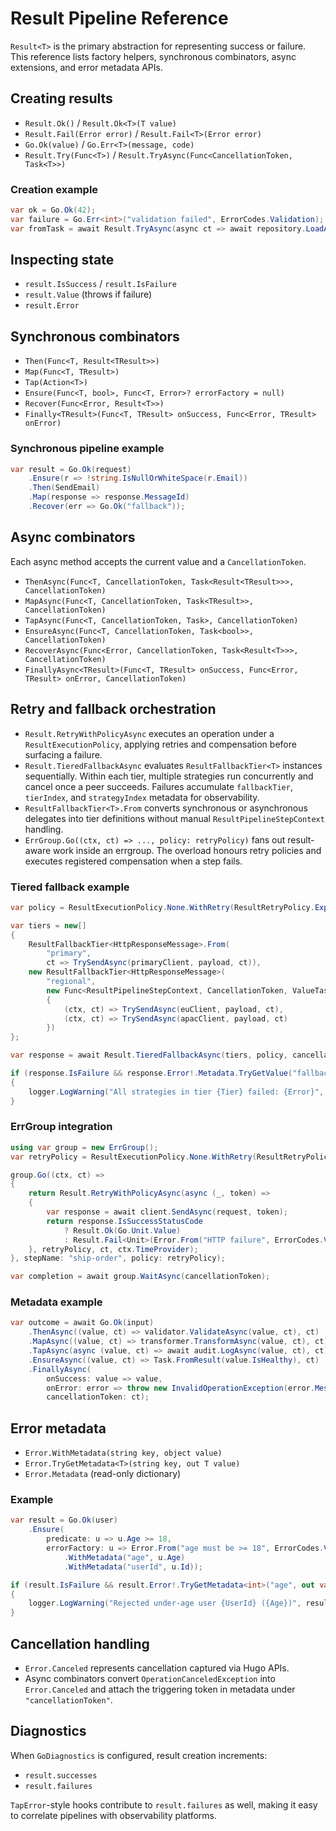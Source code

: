 # Result Pipeline Reference

`Result<T>` is the primary abstraction for representing success or failure. This reference lists factory helpers, synchronous combinators, async extensions, and error metadata APIs.

## Creating results

- `Result.Ok()` / `Result.Ok<T>(T value)`
- `Result.Fail(Error error)` / `Result.Fail<T>(Error error)`
- `Go.Ok(value)` / `Go.Err<T>(message, code)`
- `Result.Try(Func<T>)` / `Result.TryAsync(Func<CancellationToken, Task<T>>)`

### Creation example

```csharp
var ok = Go.Ok(42);
var failure = Go.Err<int>("validation failed", ErrorCodes.Validation);
var fromTask = await Result.TryAsync(async ct => await repository.LoadAsync(id, ct), ct);
```

## Inspecting state

- `result.IsSuccess` / `result.IsFailure`
- `result.Value` (throws if failure)
- `result.Error`

## Synchronous combinators

- `Then(Func<T, Result<TResult>>)`
- `Map(Func<T, TResult>)`
- `Tap(Action<T>)`
- `Ensure(Func<T, bool>, Func<T, Error>? errorFactory = null)`
- `Recover(Func<Error, Result<T>>)`
- `Finally<TResult>(Func<T, TResult> onSuccess, Func<Error, TResult> onError)`

### Synchronous pipeline example

```csharp
var result = Go.Ok(request)
    .Ensure(r => !string.IsNullOrWhiteSpace(r.Email))
    .Then(SendEmail)
    .Map(response => response.MessageId)
    .Recover(err => Go.Ok("fallback"));
```

## Async combinators

Each async method accepts the current value and a `CancellationToken`.

- `ThenAsync(Func<T, CancellationToken, Task<Result<TResult>>>, CancellationToken)`
- `MapAsync(Func<T, CancellationToken, Task<TResult>>, CancellationToken)`
- `TapAsync(Func<T, CancellationToken, Task>, CancellationToken)`
- `EnsureAsync(Func<T, CancellationToken, Task<bool>>, CancellationToken)`
- `RecoverAsync(Func<Error, CancellationToken, Task<Result<T>>>, CancellationToken)`
- `FinallyAsync<TResult>(Func<T, TResult> onSuccess, Func<Error, TResult> onError, CancellationToken)`

## Retry and fallback orchestration

- `Result.RetryWithPolicyAsync` executes an operation under a `ResultExecutionPolicy`, applying retries and compensation before surfacing a failure.
- `Result.TieredFallbackAsync` evaluates `ResultFallbackTier<T>` instances sequentially. Within each tier, multiple strategies run concurrently and cancel once a peer succeeds. Failures accumulate `fallbackTier`, `tierIndex`, and `strategyIndex` metadata for observability.
- `ResultFallbackTier<T>.From` converts synchronous or asynchronous delegates into tier definitions without manual `ResultPipelineStepContext` handling.
- `ErrGroup.Go((ctx, ct) => ..., policy: retryPolicy)` fans out result-aware work inside an errgroup. The overload honours retry policies and executes registered compensation when a step fails.

### Tiered fallback example

```csharp
var policy = ResultExecutionPolicy.None.WithRetry(ResultRetryPolicy.Exponential(3, TimeSpan.FromMilliseconds(200)));

var tiers = new[]
{
    ResultFallbackTier<HttpResponseMessage>.From(
        "primary",
        ct => TrySendAsync(primaryClient, payload, ct)),
    new ResultFallbackTier<HttpResponseMessage>(
        "regional",
        new Func<ResultPipelineStepContext, CancellationToken, ValueTask<Result<HttpResponseMessage>>>[]
        {
            (ctx, ct) => TrySendAsync(euClient, payload, ct),
            (ctx, ct) => TrySendAsync(apacClient, payload, ct)
        })
};

var response = await Result.TieredFallbackAsync(tiers, policy, cancellationToken);

if (response.IsFailure && response.Error!.Metadata.TryGetValue("fallbackTier", out var tier))
{
    logger.LogWarning("All strategies in tier {Tier} failed: {Error}", tier, response.Error);
}
```

### ErrGroup integration

```csharp
using var group = new ErrGroup();
var retryPolicy = ResultExecutionPolicy.None.WithRetry(ResultRetryPolicy.FixedDelay(3, TimeSpan.FromSeconds(1)));

group.Go((ctx, ct) =>
{
    return Result.RetryWithPolicyAsync(async (_, token) =>
    {
        var response = await client.SendAsync(request, token);
        return response.IsSuccessStatusCode
            ? Result.Ok(Go.Unit.Value)
            : Result.Fail<Unit>(Error.From("HTTP failure", ErrorCodes.Validation));
    }, retryPolicy, ct, ctx.TimeProvider);
}, stepName: "ship-order", policy: retryPolicy);

var completion = await group.WaitAsync(cancellationToken);
```

### Metadata example

```csharp
var outcome = await Go.Ok(input)
    .ThenAsync((value, ct) => validator.ValidateAsync(value, ct), ct)
    .MapAsync((value, ct) => transformer.TransformAsync(value, ct), ct)
    .TapAsync(async (value, ct) => await audit.LogAsync(value, ct), ct)
    .EnsureAsync((value, ct) => Task.FromResult(value.IsHealthy), ct)
    .FinallyAsync(
        onSuccess: value => value,
        onError: error => throw new InvalidOperationException(error.Message),
        cancellationToken: ct);
```

## Error metadata

- `Error.WithMetadata(string key, object value)`
- `Error.TryGetMetadata<T>(string key, out T value)`
- `Error.Metadata` (read-only dictionary)

### Example

```csharp
var result = Go.Ok(user)
    .Ensure(
        predicate: u => u.Age >= 18,
        errorFactory: u => Error.From("age must be >= 18", ErrorCodes.Validation)
            .WithMetadata("age", u.Age)
            .WithMetadata("userId", u.Id));

if (result.IsFailure && result.Error!.TryGetMetadata<int>("age", out var age))
{
    logger.LogWarning("Rejected under-age user {UserId} ({Age})", result.Error.Metadata["userId"], age);
}
```

## Cancellation handling

- `Error.Canceled` represents cancellation captured via Hugo APIs.
- Async combinators convert `OperationCanceledException` into `Error.Canceled` and attach the triggering token in metadata under `"cancellationToken"`.

## Diagnostics

When `GoDiagnostics` is configured, result creation increments:

- `result.successes`
- `result.failures`

`TapError`-style hooks contribute to `result.failures` as well, making it easy to correlate pipelines with observability platforms.
